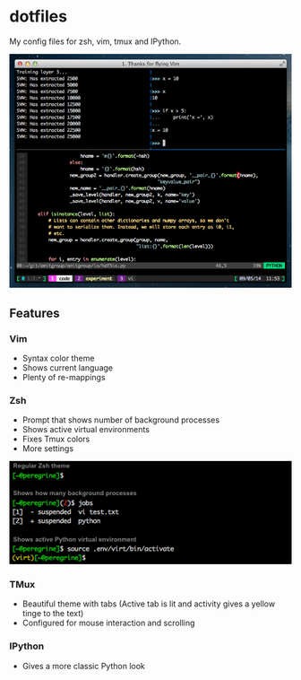 dotfiles
========

My config files for zsh, vim, tmux and IPython.

![Screenshot](screenshot.png)

## Features

### Vim

* Syntax color theme
* Shows current language
* Plenty of re-mappings

### Zsh

* Prompt that shows number of background processes
* Shows active virtual environments
* Fixes Tmux colors
* More settings

![Zsh screenshot](zsh-screenshot.png)

### TMux

* Beautiful theme with tabs (Active tab is lit and activity gives a yellow tinge to the text)
* Configured for mouse interaction and scrolling

### IPython

* Gives a more classic Python look
